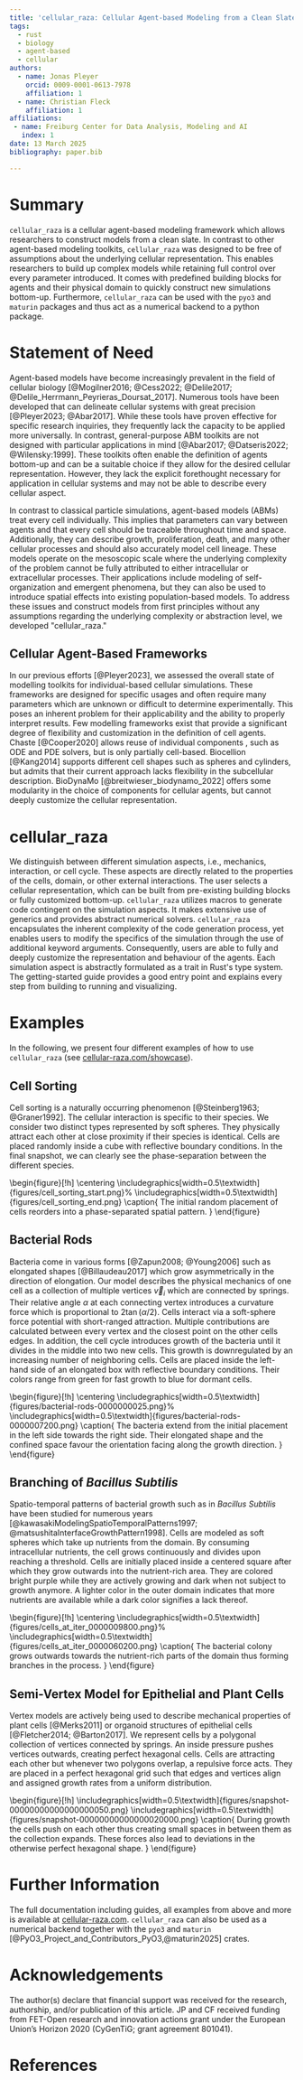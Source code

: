 ```yaml
---
title: 'cellular_raza: Cellular Agent-based Modeling from a Clean Slate'
tags:
  - rust
  - biology
  - agent-based
  - cellular
authors:
  - name: Jonas Pleyer
    orcid: 0009-0001-0613-7978
    affiliation: 1
  - name: Christian Fleck
    affiliation: 1
affiliations:
 - name: Freiburg Center for Data Analysis, Modeling and AI
   index: 1
date: 13 March 2025
bibliography: paper.bib

---
```


# Summary

`cellular_raza` is a cellular agent-based modeling framework which allows researchers to construct
models from a clean slate.
In contrast to other agent-based modeling toolkits, `cellular_raza` was designed to be free of
assumptions about the underlying cellular representation.
This enables researchers to build up complex models while retaining full control over every
parameter introduced.
It comes with predefined building blocks for agents and their physical domain to quickly
construct new simulations bottom-up.
Furthermore, `cellular_raza` can be used with the `pyo3` and `maturin` packages and thus act as a
numerical backend to a python package.

# Statement of Need

Agent-based models have become increasingly prevalent in the field of cellular biology
[@Mogilner2016; @Cess2022; @Delile2017; @Delile_Herrmann_Peyrieras_Doursat_2017].
Numerous tools have been developed that can delineate cellular systems with great precision
[@Pleyer2023; @Abar2017].
While these tools have proven effective for specific research inquiries, they frequently lack the
capacity to be applied more universally.
In contrast, general-purpose ABM toolkits are not designed with particular applications in mind
[@Abar2017; @Datseris2022; @Wilensky:1999].
These toolkits often enable the definition of agents bottom-up and can be a suitable choice if they
allow for the desired cellular representation.
However, they lack the explicit forethought necessary for application in cellular systems and may
not be able to describe every cellular aspect.

In contrast to classical particle simulations, agent-based models (ABMs) treat every cell
individually.
This implies that parameters can vary between agents and that every cell should be traceable
throughout time and space.
Additionally, they can describe growth, proliferation, death, and many other cellular processes and
should also accurately model cell lineage.
These models operate on the mesoscopic scale where the underlying complexity of the problem cannot
be fully attributed to either intracellular or extracellular processes.
Their applications include modeling of self-organization and emergent phenomena, but they can also
be used to introduce spatial effects into existing population-based models.
To address these issues and construct models from first principles without any assumptions regarding
the underlying complexity or abstraction level, we developed "cellular_raza."

## Cellular Agent-Based Frameworks

In our previous efforts [@Pleyer2023], we assessed the overall state of modelling toolkits for
individual-based cellular simulations.
These frameworks are designed for specific usages and often  require many parameters which are
unknown or difficult to determine experimentally.
This poses an inherent problem for their applicability and the ability to properly interpret
results.
Few modelling frameworks exist that provide a significant degree of flexibility and customization in
the definition of cell agents.
Chaste [@Cooper2020] allows reuse of individual components , such as ODE and PDE solvers, but is
only partially cell-based.
Biocellion [@Kang2014] supports different cell shapes such as spheres and cylinders, but admits that
their current approach lacks flexibility in the subcellular description.
BioDynaMo [@breitwieser_biodynamo_2022] offers some modularity in the choice of components for
cellular agents, but cannot deeply customize the cellular representation.

# cellular_raza

We distinguish between different simulation aspects, i.e., mechanics, interaction, or cell cycle.
These aspects are directly related to the properties of the cells, domain, or other external
interactions.
The user selects a cellular representation, which can be built from pre-existing building blocks or
 fully customized bottom-up.
`cellular_raza` utilizes macros to generate code contingent on the simulation aspects.
It makes extensive use of generics and provides abstract numerical solvers.
`cellular_raza` encapsulates the inherent complexity of the code generation process, yet enables
users to modify the specifics of the simulation through the use of additional keyword arguments.
Consequently, users are able to fully and deeply customize the representation and behaviour of the
agents.
Each simulation aspect is abstractly formulated as a trait in Rust's type system.
The getting-started guide provides a good entry point and explains every step from building to
running and visualizing.

# Examples

In the following, we present four different examples of how to use `cellular_raza` (see
[cellular-raza.com/showcase](https://cellular-raza.com/showcase)).

## Cell Sorting

Cell sorting is a naturally occurring phenomenon [@Steinberg1963; @Graner1992].
The cellular interaction is specific to their species.
We consider two distinct types represented by soft spheres.
They physically attract each other at close proximity if their species is identical.
Cells are placed randomly inside a cube with reflective boundary conditions.
In the final snapshot, we can clearly see the phase-separation between the different species.

\begin{figure}[!h]
    \centering
    \includegraphics[width=0.5\textwidth]{figures/cell_sorting_start.png}%
    \includegraphics[width=0.5\textwidth]{figures/cell_sorting_end.png}
    \caption{
        The initial random placement of cells reorders into a phase-separated spatial pattern.
    }
\end{figure}

## Bacterial Rods

Bacteria come in various forms [@Zapun2008; @Young2006] such as elongated shapes [@Billaudeau2017]
which grow asymmetrically in the direction of elongation.
Our model describes the physical mechanics of one cell as a collection of multiple vertices
$\vec{v}_i$ which are connected by springs.
Their relative angle $\alpha$ at each connecting vertex introduces a curvature force which is
proportional to $2\tan(\alpha/2)$.
Cells interact via a soft-sphere force potential with short-ranged attraction.
Multiple contributions are calculated between every vertex and the closest point on the
other cells edges.
In addition, the cell cycle introduces growth of the bacteria until it
divides in the middle into two new cells.
This growth is downregulated by an increasing number of neighboring cells.
Cells are placed inside the left-hand side of an elongated box with reflective boundary conditions.
Their colors range from green for fast growth to blue for dormant cells.

\begin{figure}[!h]
    \centering
    \includegraphics[width=0.5\textwidth]{figures/bacterial-rods-0000000025.png}%
    \includegraphics[width=0.5\textwidth]{figures/bacterial-rods-0000007200.png}
    \caption{
        The bacteria extend from the initial placement in the left side towards the right side.
        Their elongated shape and the confined space favour the orientation facing along the growth
        direction.
    }
\end{figure}

## Branching of _Bacillus Subtilis_

Spatio-temporal patterns of bacterial growth such as in _Bacillus Subtilis_ have been studied for
numerous years [@kawasakiModelingSpatioTemporalPatterns1997; @matsushitaInterfaceGrowthPattern1998].
Cells are modeled as soft spheres which take up nutrients from the domain.
By consuming intracellular nutrients, the cell grows continuously and divides upon reaching a
threshold.
Cells are initially placed inside a centered square after which they grow outwards into the
nutrient-rich area.
They are colored bright purple while they are actively growing and dark when not subject to growth
anymore.
A lighter color in the outer domain indicates that more nutrients are available while a dark color
signifies a lack thereof.

\begin{figure}[!h]
    \centering
    \includegraphics[width=0.5\textwidth]{figures/cells_at_iter_0000009800.png}%
    \includegraphics[width=0.5\textwidth]{figures/cells_at_iter_0000060200.png}
    \caption{
        The bacterial colony grows outwards towards the nutrient-rich parts of the domain thus
        forming branches in the process.
    }
\end{figure}

## Semi-Vertex Model for Epithelial and Plant Cells

Vertex models are actively being used to describe mechanical properties of
plant cells [@Merks2011] or organoid structures of epithelial cells [@Fletcher2014; @Barton2017].
We represent cells by a polygonal collection of vertices connected by springs.
An inside pressure pushes vertices outwards, creating perfect hexagonal cells.
Cells are attracting each other but whenever two polygons overlap, a repulsive force acts.
They are placed in a perfect hexagonal grid such that edges and vertices align and assigned growth
rates from a uniform distribution.

\begin{figure}[!h]
    \includegraphics[width=0.5\textwidth]{figures/snapshot-00000000000000000050.png}
    \includegraphics[width=0.5\textwidth]{figures/snapshot-00000000000000020000.png}
    \caption{
        During growth the cells push on each other thus creating small spaces in between them as the
        collection expands.
        These forces also lead to deviations in the otherwise perfect hexagonal shape.
    }
\end{figure}

# Further Information
The full documentation including guides, all examples from above and more is available at
[cellular-raza.com](https://cellular-raza.com/).
`cellular_raza` can also be used as a numerical backend together with the `pyo3` and `maturin`
[@PyO3_Project_and_Contributors_PyO3,@maturin2025] crates.

# Acknowledgements

The author(s) declare that financial support was received for the research, authorship, and/or
publication of this article.
JP and CF received funding from FET-Open research and innovation actions grant under the European
Union’s Horizon 2020 (CyGenTiG; grant agreement 801041).

# References

